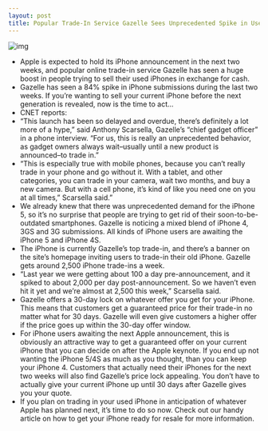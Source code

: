 ```yaml
---
layout: post
title: Popular Trade-In Service Gazelle Sees Unprecedented Spike in Used iPhone Sales
---
```

![img](http://media.idownloadblog.com/wp-content/uploads/2011/09/iPhone-4-on-table1-e1316788519726.jpeg)
* Apple is expected to hold its iPhone announcement in the next two weeks, and popular online trade-in service Gazelle has seen a huge boost in people trying to sell their used iPhones in exchange for cash.
* Gazelle has seen a 84% spike in iPhone submissions during the last two weeks. If you’re wanting to sell your current iPhone before the next generation is revealed, now is the time to act…
* CNET reports:
* “This launch has been so delayed and overdue, there’s definitely a lot more of a hype,” said Anthony Scarsella, Gazelle’s “chief gadget officer” in a phone interview. “For us, this is really an unprecedented behavior, as gadget owners always wait–usually until a new product is announced–to trade in.”
* “This is especially true with mobile phones, because you can’t really trade in your phone and go without it. With a tablet, and other categories, you can trade in your camera, wait two months, and buy a new camera. But with a cell phone, it’s kind of like you need one on you at all times,” Scarsella said.”
* We already knew that there was unprecedented demand for the iPhone 5, so it’s no surprise that people are trying to get rid of their soon-to-be-outdated smartphones. Gazelle is noticing a mixed blend of iPhone 4, 3GS and 3G submissions. All kinds of iPhone users are awaiting the iPhone 5 and iPhone 4S.
* The iPhone is currently Gazelle’s top trade-in, and there’s a banner on the site’s homepage inviting users to trade-in their old iPhone. Gazelle gets around 2,500 iPhone trade-ins a week.
* “Last year we were getting about 100 a day pre-announcement, and it spiked to about 2,000 per day post-announcement. So we haven’t even hit it yet and we’re almost at 2,500 this week,” Scarsella said.
* Gazelle offers a 30-day lock on whatever offer you get for your iPhone. This means that customers get a guaranteed price for their trade-in no matter what for 30 days. Gazelle will even give customers a higher offer if the price goes up within the 30-day offer window.
* For iPhone users awaiting the next Apple announcement, this is obviously an attractive way to get a guaranteed offer on your current iPhone that you can decide on after the Apple keynote. If you end up not wanting the iPhone 5/4S as much as you thought, than you can keep your iPhone 4. Customers that actually need their iPhones for the next two weeks will also find Gazelle’s price lock appealing. You don’t have to actually give your current iPhone up until 30 days after Gazelle gives you your quote.
* If you plan on trading in your used iPhone in anticipation of whatever Apple has planned next, it’s time to do so now. Check out our handy article on how to get your iPhone ready for resale for more information.

